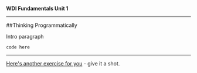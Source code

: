 **WDI Fundamentals Unit 1**

---

##Thinking Programmatically

Intro paragraph

```
code here
```



---

[Here's another exercise for you](10_exercise.md) - give it a shot.

